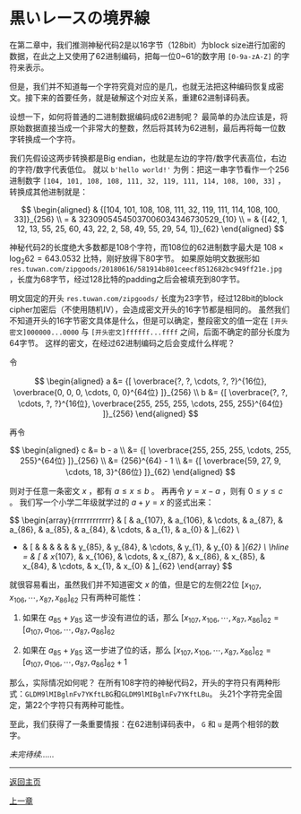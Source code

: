 # 黒いレースの境界線

在第二章中，我们推测神秘代码2是以16字节（128bit）为block size进行加密的数据，在此之上又使用了62进制编码，把每一位0~61的数字用 `[0-9a-zA-Z]` 的字符来表示。

但是，我们并不知道每一个字符究竟对应的是几，也就无法把这种编码恢复成密文。接下来的首要任务，就是破解这个对应关系，重建62进制译码表。

设想一下，如何将普通的二进制数据编码成62进制呢？
最简单的办法应该是，将原始数据直接当成一个非常大的整数，然后将其转为62进制，最后再将每一位数字转换成一个字符。

我们先假设这两步转换都是Big endian，也就是左边的字符/数字代表高位，右边的字符/数字代表低位。
就以 `b'hello world!'` 为例：把这一串字节看作一个256进制数字 `[104, 101, 108, 108, 111, 32, 119, 111, 114, 108, 100, 33]` ，转换成其他进制就是：

$$
\begin{aligned}
& {[104, 101, 108, 108, 111, 32, 119, 111, 114, 108, 100, 33]}_{256} \\
= & 32309054545037006034346730529_{10} \\
= & {[42, 1, 12, 13, 55, 25, 60, 43, 22, 2, 58, 49, 55, 29, 54, 1]}_{62}
\end{aligned}
$$

神秘代码2的长度绝大多数都是108个字符，而108位的62进制数字最大是 $108 \times \log_2 62 = 643.0532$ 比特，刚好放得下80字节。
如果原始明文数据形如 `res.tuwan.com/zipgoods/20180616/581914b801ceecf8512682bc949ff21e.jpg` ，长度为68字节，经过128比特的padding之后会被填充到80字节。

明文固定的开头 `res.tuwan.com/zipgoods/` 长度为23字节，经过128bit的block cipher加密后（不使用随机IV），会造成密文开头的16字节都是相同的。
虽然我们不知道开头的16字节密文具体是什么，但是可以确定，整段密文的值一定在 `[开头密文]000000...0000` 与 `[开头密文]ffffff...ffff` 之间，后面不确定的部分长度为64字节。
这样的密文，在经过62进制编码之后会变成什么样呢？

令

$$
\begin{aligned}
a &= {[ \overbrace{?, ?, \cdots, ?, ?}^{16位}, \overbrace{0, 0, 0, \cdots, 0, 0}^{64位} ]}_{256} \\
b &= {[ \overbrace{?, ?, \cdots, ?, ?}^{16位}, \overbrace{255, 255, 255, \cdots, 255, 255}^{64位} ]}_{256}
\end{aligned}
$$

再令

$$
\begin{aligned}
c &= b - a \\
&= {[ \overbrace{255, 255, 255, \cdots, 255, 255}^{64位} ]}_{256} \\
&= {256}^{64} - 1 \\
&= {[ \overbrace{59, 27, 9, \cdots, 18, 3}^{86位} ]}_{62}
\end{aligned}
$$

则对于任意一条密文 $x$ ，都有 $a \le x \le b$ 。
再再令 $y = x - a$ ，则有 $0 \le y \le c$ 。
我们写一个小学二年级就学过的 $a + y = x$ 的竖式出来：

$$
\begin{array}{rrrrrrrrrrrr}
& [ & a_{107}, & a_{106}, & \cdots, & a_{87}, & a_{86}, & a_{85}, & a_{84}, & \cdots, & a_{1}, & a_{0} & ]_{62} \\
+ & [ & & & & & & y_{85}, & y_{84}, & \cdots, & y_{1}, & y_{0} & ]_{62} \\ \hline
= & [ & x_{107}, & x_{106}, & \cdots, & x_{87}, & x_{86}, & x_{85}, & x_{84}, & \cdots, & x_{1}, & x_{0} & ]_{62}
\end{array}
$$

就很容易看出，虽然我们并不知道密文 $x$ 的值，但是它的左侧22位 $[x_{107}, x_{106}, \cdots, x_{87}, x_{86}]_{62}$ 只有两种可能性：

1. 如果在 $a_{85} + y_{85}$ 这一步没有进位的话，那么 $[x_{107}, x_{106}, \cdots, x_{87}, x_{86}]_{62} = [a_{107}, a_{106}, \cdots, a_{87}, a_{86}]_{62}$

1. 如果在 $a_{85} + y_{85}$ 这一步进了位的话，那么 $[x_{107}, x_{106}, \cdots, x_{87}, x_{86}]_{62} = [a_{107}, a_{106}, \cdots, a_{87}, a_{86}]_{62} + 1$

那么，实际情况如何呢？
在所有108字符的神秘代码2，开头的字符只有两种形式：`GLDM9lMIBglnFv7YKftLBG`和`GLDM9lMIBglnFv7YKftLBu`。
头21个字符完全固定，第22个字符只有两种可能性。

至此，我们获得了一条重要情报：在62进制译码表中， `G` 和 `u` 是两个相邻的数字。

_未完待续……_

---

[返回主页](../README.md)

[上一章](chapter3.md)